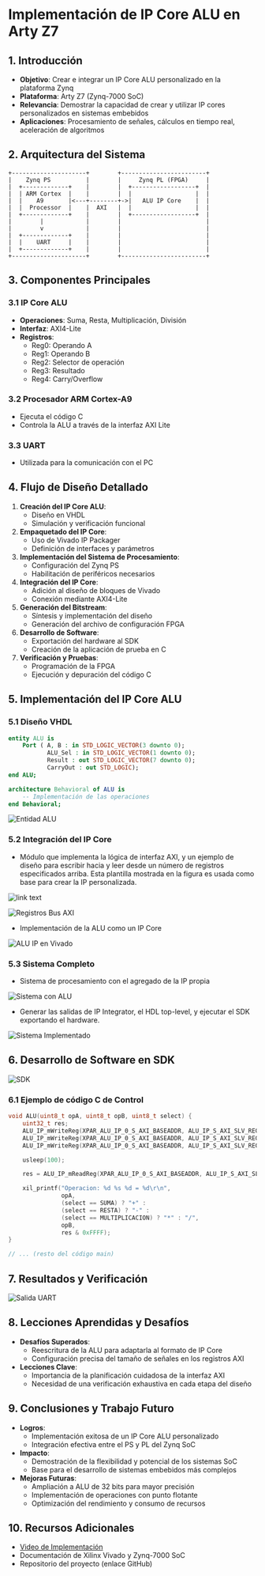 # Implementación de IP Core ALU en Arty Z7

## 1. Introducción
- **Objetivo**: Crear e integrar un IP Core ALU personalizado en la plataforma Zynq
- **Plataforma**: Arty Z7 (Zynq-7000 SoC)
- **Relevancia**: Demostrar la capacidad de crear y utilizar IP cores personalizados en sistemas embebidos
- **Aplicaciones**: Procesamiento de señales, cálculos en tiempo real, aceleración de algoritmos

## 2. Arquitectura del Sistema
```
+---------------------+        +------------------------+
|    Zynq PS          |        |     Zynq PL (FPGA)     |
|  +-------------+    |        |  +------------------+  |
|  | ARM Cortex  |    |        |  |                  |  |
|  |    A9       |<---+--------+->|   ALU IP Core    |  |
|  |  Processor  |    |  AXI   |  |                  |  |
|  +-------------+    |        |  +------------------+  |
|        |            |        |                        |
|        v            |        |                        |
|  +-------------+    |        |                        |
|  |    UART     |    |        |                        |
|  +-------------+    |        |                        |
+---------------------+        +------------------------+
```

## 3. Componentes Principales
### 3.1 IP Core ALU
- **Operaciones**: Suma, Resta, Multiplicación, División
- **Interfaz**: AXI4-Lite
- **Registros**:
  - Reg0: Operando A
  - Reg1: Operando B
  - Reg2: Selector de operación
  - Reg3: Resultado
  - Reg4: Carry/Overflow


### 3.2 Procesador ARM Cortex-A9
- Ejecuta el código C
- Controla la ALU a través de la interfaz AXI Lite

### 3.3 UART
- Utilizada para la comunicación con el PC

## 4. Flujo de Diseño Detallado
1. **Creación del IP Core ALU**:
   - Diseño en VHDL
   - Simulación y verificación funcional
2. **Empaquetado del IP Core**:
   - Uso de Vivado IP Packager
   - Definición de interfaces y parámetros
3. **Implementación del Sistema de Procesamiento**:
   - Configuración del Zynq PS
   - Habilitación de periféricos necesarios
4. **Integración del IP Core**:
   - Adición al diseño de bloques de Vivado
   - Conexión mediante AXI4-Lite
5. **Generación del Bitstream**:
   - Síntesis y implementación del diseño
   - Generación del archivo de configuración FPGA
6. **Desarrollo de Software**:
   - Exportación del hardware al SDK
   - Creación de la aplicación de prueba en C
7. **Verificación y Pruebas**:
   - Programación de la FPGA
   - Ejecución y depuración del código C

## 5. Implementación del IP Core ALU

### 5.1 Diseño VHDL
```vhdl
entity ALU is
    Port ( A, B : in STD_LOGIC_VECTOR(3 downto 0);
           ALU_Sel : in STD_LOGIC_VECTOR(1 downto 0);
           Result : out STD_LOGIC_VECTOR(7 downto 0);
           CarryOut : out STD_LOGIC);
end ALU;

architecture Behavioral of ALU is
    -- Implementación de las operaciones
end Behavioral;
```

![Entidad ALU](img/entity_ALU.png)


### 5.2 Integración del IP Core

- Módulo que implementa la lógica de interfaz AXI, y un ejemplo de diseño para
escribir hacia y leer desde un número de registros especificados arriba. Esta plantilla mostrada en la figura es usada como base para crear la IP personalizada.


![link text](img/instancia_busAXI.png)

![Registros Bus AXI](img/resgistros_BUSAXI.png)


- Implementación de la ALU como un IP Core

![ALU IP en Vivado](img/ALU_ip.png)

### 5.3 Sistema Completo

-  Sistema de procesamiento con el agregado de la IP propia

![Sistema con ALU](img/sistema_con_ALU.png)


- Generar las salidas de IP Integrator, el HDL top-level, y ejecutar el SDK
exportando el hardware.

![Sistema Implementado](img/estructura_implementacion.png)

## 6. Desarrollo de Software en SDK

![SDK](img/ALU_SDK.png)

### 6.1 Ejemplo de código C de Control
```c
void ALU(uint8_t opA, uint8_t opB, uint8_t select) {
    uint32_t res;
    ALU_IP_mWriteReg(XPAR_ALU_IP_0_S_AXI_BASEADDR, ALU_IP_S_AXI_SLV_REG0_OFFSET, opA & MASK_4BIT);
    ALU_IP_mWriteReg(XPAR_ALU_IP_0_S_AXI_BASEADDR, ALU_IP_S_AXI_SLV_REG1_OFFSET, opB & MASK_4BIT);
    ALU_IP_mWriteReg(XPAR_ALU_IP_0_S_AXI_BASEADDR, ALU_IP_S_AXI_SLV_REG2_OFFSET, select & 0x03);

    usleep(100);

    res = ALU_IP_mReadReg(XPAR_ALU_IP_0_S_AXI_BASEADDR, ALU_IP_S_AXI_SLV_REG3_OFFSET);

    xil_printf("Operacion: %d %s %d = %d\r\n",
               opA,
               (select == SUMA) ? "+" :
               (select == RESTA) ? "-" :
               (select == MULTIPLICACION) ? "*" : "/",
               opB,
               res & 0xFFFF);
}

// ... (resto del código main)
```

## 7. Resultados y Verificación
![Salida UART](img/salida_uart.png)

## 8. Lecciones Aprendidas y Desafíos
- **Desafíos Superados**:
  - Reescritura de la ALU para adaptarla al formato de IP Core
  - Configuración precisa del tamaño de señales en los registros AXI
- **Lecciones Clave**:
  - Importancia de la planificación cuidadosa de la interfaz AXI
  - Necesidad de una verificación exhaustiva en cada etapa del diseño

## 9. Conclusiones y Trabajo Futuro
- **Logros**:
  - Implementación exitosa de un IP Core ALU personalizado
  - Integración efectiva entre el PS y PL del Zynq SoC
- **Impacto**:
  - Demostración de la flexibilidad y potencial de los sistemas SoC
  - Base para el desarrollo de sistemas embebidos más complejos
- **Mejoras Futuras**:
  - Ampliación a ALU de 32 bits para mayor precisión
  - Implementación de operaciones con punto flotante
  - Optimización del rendimiento y consumo de recursos

## 10. Recursos Adicionales
- [Video de Implementación](https://youtu.be/IoH55Q6pCHo)
- Documentación de Xilinx Vivado y Zynq-7000 SoC
- Repositorio del proyecto (enlace GitHub)


